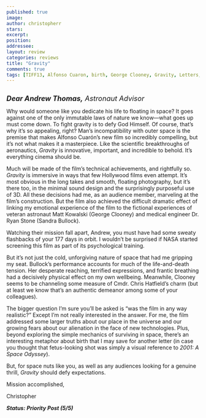 ```yaml
---
published: true
image:
author: christopherr 
stars: 
excerpt: 
position: 
addressee: 
layout: review
categories: reviews
title: "Gravity"
comments: true
tags: [TIFF13, Alfonso Cuaron, birth, George Clooney, Gravity, Letters, Oscars 2014, Sandra Bullock, sc-fi, space, TIFF, Toronto International Film Festival]
---
```

<div><p><span class="full-image-block ssNonEditable"><span><a href="/letters/2013/10/4/gravity.html"><img src="http://static.squarespace.com/static/5005f6bcc4aa41161b33e89e/5329cf1fe4b07c068ebf74de/5329cf1fe4b07c068ebf78dc/1380897091567/Gravity.jpg" alt="" /></a></span></span></p>
<p><em style="font-size:130%;"><strong>Dear Andrew Thomas,</strong> Astronaut Advisor</em></p>
<p>Why would someone like you dedicate his life to floating in space? It goes against one of the only immutable laws of nature we know&mdash;what goes up must come down. To fight gravity is to defy God Himself. Of course, that&rsquo;s why it&rsquo;s so appealing, right? Man&rsquo;s incompatibility with outer space is the premise that makes Alfonso Cuar&oacute;n&rsquo;s new film so incredibly compelling, but it&rsquo;s not what makes it a masterpiece. Like the scientific breakthroughs of aeronautics, <em>Gravity</em> is innovative, important, and incredible to behold. It&rsquo;s everything cinema should be.</p>
<p>Much will be made of the film&rsquo;s technical achievements, and rightfully so. <em>Gravity </em>is immersive in ways that few Hollywood films even attempt. It&rsquo;s most obvious in the long takes and smooth, floating photography, but it&rsquo;s there too, in the minimal sound design and the surprisingly purposeful use of 3D. All these decisions had me, as an audience member, marveling at the film&rsquo;s construction. But the film also achieved the difficult dramatic effect of linking my emotional experience of the film to the fictional experiences of veteran astronaut Matt Kowalski (George Clooney) and medical engineer Dr. Ryan Stone (Sandra Bullock).</p>
<p>Watching their mission fall apart, Andrew, you must have had some sweaty flashbacks of your 177 days in orbit. I wouldn&rsquo;t be surprised if NASA started screening this film as part of its psychological training.</p>
<p>But it&rsquo;s not just the cold, unforgiving nature of space that had me gripping my seat. Bullock&rsquo;s performance accounts for much of the life-and-death tension. Her desperate reaching, terrified expressions, and frantic breathing had a decisively physical effect on my own wellbeing. Meanwhile, Clooney seems to be channeling some measure of Cmdr. Chris Hatfield&rsquo;s charm (but at least we know that&rsquo;s an authentic demeanor among some of your colleagues).&nbsp;</p>
<p>The bigger question I&rsquo;m sure you&rsquo;ll be asked is &ldquo;was the film in any way realistic?&rdquo; Except I&rsquo;m not really interested in the answer. For me, the film addressed some larger truths about our place in the universe and our growing fears about our alienation in the face of new technologies. Plus, beyond exploring the simple mechanics of surviving in space, there&rsquo;s an interesting metaphor about birth that I may save for another letter (in case you thought that fetus-looking shot was simply a visual reference to <em>2001: A Space Odyssey</em>).&nbsp;</p>
<p>But, for space nuts like you, as well as any audiences looking for a genuine thrill, <em>Gravity</em> should defy expectations.</p>
<p>Mission accomplished,</p>
<p>Christopher</p>
<p><strong><em>Status: Priority Post (5/5)</em></strong></p></div>
